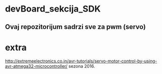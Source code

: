 # devBoard_sekcija_SDK
Ovaj repozitorijum sadrzi sve za pwm (servo)
-----------------------------------------------------------------------------
# extra
http://extremeelectronics.co.in/avr-tutorials/servo-motor-control-by-using-avr-atmega32-microcontroller/
sezona 2016.
